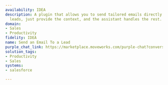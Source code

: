 ```yaml
---
availability: IDEA
description: A plugin that allows you to send tailored emails directly to Salesforce
  leads, just provide the context, and the assistant handles the rest.
domain:
- Sales
- Productivity
fidelity: IDEA
name: Send an Email To a Lead
purple_chat_link: https://marketplace.moveworks.com/purple-chat?conversation=%7B%22messages%22%3A%5B%7B%22role%22%3A%22user%22%2C%22parts%22%3A%5B%7B%22richText%22%3A%22Send+an+email+from+Acme+Corp%27s+account.%22%7D%5D%7D%2C%7B%22role%22%3A%22assistant%22%2C%22parts%22%3A%5B%7B%22richText%22%3A%22Okay%2C+I+can+help+send+an+email+from+%3Cb+xmlns%3D%5C%22http%3A%2F%2Fwww.w3.org%2F1999%2Fxhtml%5C%22%3EAcme+Corp%27s%3C%2Fb%3E+account.+Who+should+this+email+be+sent+to%2C+what%27s+the+subject%2C+and+what+context+should+I+include+for+the+email+content%3F%22%7D%5D%7D%2C%7B%22role%22%3A%22user%22%2C%22parts%22%3A%5B%7B%22richText%22%3A%22Send+it+to+alice%40example.com+about+a+follow-up+on+our+recent+meeting%2C+mentioning+the+new+product+features+we+discussed.%22%7D%5D%7D%2C%7B%22role%22%3A%22assistant%22%2C%22parts%22%3A%5B%7B%22richText%22%3A%22Got+it.+So%2C+you+want+to+send+an+email+from+%3Cb+xmlns%3D%5C%22http%3A%2F%2Fwww.w3.org%2F1999%2Fxhtml%5C%22%3EAcme+Corp%27s%3C%2Fb%3E+account+to+%3Ci+xmlns%3D%5C%22http%3A%2F%2Fwww.w3.org%2F1999%2Fxhtml%5C%22%3Ealice%40example.com%3C%2Fi%3E+with+the+subject+%27Follow-up+on+our+recent+meeting%27+and+include+context+about+the+new+product+features+discussed.%22%7D%2C%7B%22richText%22%3A%22Just+to+confirm%2C+I+will+draft+an+email+from+%3Cb+xmlns%3D%5C%22http%3A%2F%2Fwww.w3.org%2F1999%2Fxhtml%5C%22%3EAcme+Corp%27s%3C%2Fb%3E+account+to+%3Ci+xmlns%3D%5C%22http%3A%2F%2Fwww.w3.org%2F1999%2Fxhtml%5C%22%3Ealice%40example.com%3C%2Fi%3E%2C+with+the+subject+%27Follow-up+on+our+recent+meeting%27%2C+and+the+body+will+cover+the+new+product+features+we+discussed.+Does+that+sound+right%3F%22%7D%5D%7D%2C%7B%22role%22%3A%22user%22%2C%22parts%22%3A%5B%7B%22richText%22%3A%22Yes%2C+please+send+it.%22%7D%5D%7D%2C%7B%22role%22%3A%22assistant%22%2C%22parts%22%3A%5B%7B%22reasoningSteps%22%3A%5B%7B%22status%22%3A%22pending%22%2C%22richText%22%3A%22Drafting+email+for+%3Ci+xmlns%3D%5C%22http%3A%2F%2Fwww.w3.org%2F1999%2Fxhtml%5C%22%3Ealice%40example.com%3C%2Fi%3E+regarding+new+product+features+from+%3Cb+xmlns%3D%5C%22http%3A%2F%2Fwww.w3.org%2F1999%2Fxhtml%5C%22%3EAcme+Corp%27s%3C%2Fb%3E+account.%22%7D%2C%7B%22status%22%3A%22success%22%2C%22richText%22%3A%22Email+drafted+and+sent+from+%3Cb+xmlns%3D%5C%22http%3A%2F%2Fwww.w3.org%2F1999%2Fxhtml%5C%22%3EAcme+Corp%27s%3C%2Fb%3E+account.%22%7D%5D%7D%2C%7B%22richText%22%3A%22I%27ve+sent+the+email+to+%3Ci+xmlns%3D%5C%22http%3A%2F%2Fwww.w3.org%2F1999%2Fxhtml%5C%22%3Ealice%40example.com%3C%2Fi%3E+from+%3Cb+xmlns%3D%5C%22http%3A%2F%2Fwww.w3.org%2F1999%2Fxhtml%5C%22%3EAcme+Corp%27s%3C%2Fb%3E+account.%22%7D%2C%7B%22citations%22%3A%5B%7B%22connectorName%22%3A%22salesforce%22%2C%22citationTitle%22%3A%22Acme+Corp+Account%22%7D%5D%7D%5D%7D%5D%7D
solution_tags:
- Productivity
- Sales
systems:
- salesforce

---
```

